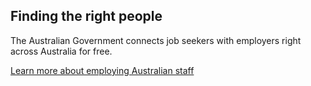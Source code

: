 ## Finding the right people

The Australian Government connects job seekers with employers right across Australia for free.

[Learn more about employing Australian staff](#)
